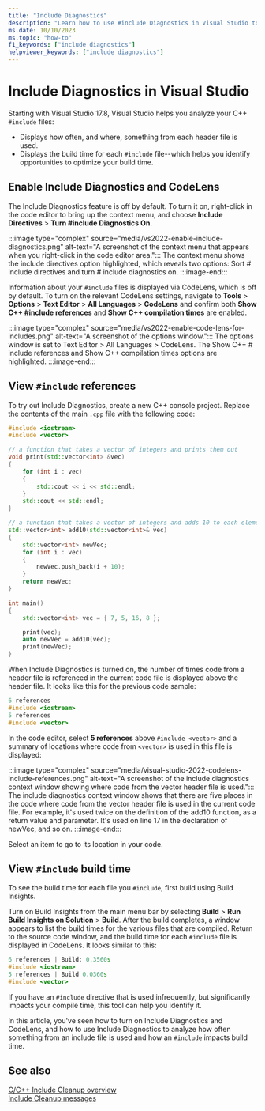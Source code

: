 ```yaml
---
title: "Include Diagnostics"
description: "Learn how to use #include Diagnostics in Visual Studio to analyze how often something from an include file is used and how an #include impacts build time."
ms.date: 10/10/2023
ms.topic: "how-to"
f1_keywords: ["include diagnostics"]
helpviewer_keywords: ["include diagnostics"]
---
```

# Include Diagnostics in Visual Studio

Starting with Visual Studio 17.8, Visual Studio helps you analyze your C++ `#include` files:

- Displays how often, and where, something from each header file is used.
- Displays the build time for each `#include` file--which helps you identify opportunities to optimize your build time.

## Enable Include Diagnostics and CodeLens

The Include Diagnostics feature is off by default. To turn it on, right-click in the code editor to bring up the context menu, and choose **Include Directives** > **Turn #include Diagnostics On**.

:::image type="complex" source="media/vs2022-enable-include-diagnostics.png" alt-text="A screenshot of the context menu that appears when you right-click in the code editor area.":::
The context menu shows the include directives option highlighted, which reveals two options: Sort # include directives and turn # include diagnostics on.
:::image-end:::

Information about your `#include` files is displayed via CodeLens, which is off by default. To turn on the relevant CodeLens settings, navigate to **Tools** > **Options** > **Text Editor** > **All Languages** > **CodeLens** and confirm both **Show C++ #include references** and **Show C++ compilation times** are enabled.

:::image type="complex" source="media/vs2022-enable-code-lens-for-includes.png" alt-text="A screenshot of the options window.":::
The options window is set to Text Editor > All Languages > CodeLens. The Show C++ # include references and Show C++ compilation times options are highlighted.
:::image-end:::

## View `#include` references

To try out Include Diagnostics, create a new C++ console project. Replace the contents of the main `.cpp` file with the following code:

```cpp
#include <iostream>
#include <vector>

// a function that takes a vector of integers and prints them out
void print(std::vector<int> &vec)
{
    for (int i : vec)
    {
        std::cout << i << std::endl;
    }
    std::cout << std::endl;
}

// a function that takes a vector of integers and adds 10 to each element of the vector and store the result in a new vector
std::vector<int> add10(std::vector<int>& vec)
{
    std::vector<int> newVec;
    for (int i : vec)
    {
        newVec.push_back(i + 10);
    }
    return newVec;
}

int main()
{
    std::vector<int> vec = { 7, 5, 16, 8 };

    print(vec);
    auto newVec = add10(vec);
    print(newVec); 
}
```

When Include Diagnostics is turned on, the number of times code from a header file is referenced in the current code file is displayed above the header file. It looks like this for the previous code sample:

```cpp
6 references
#include <iostream>
5 references
#include <vector>
```

In the code editor, select **5 references** above `#include <vector>` and a summary of locations where code from `<vector>` is used in this file is displayed:

:::image type="complex" source="media/visual-studio-2022-codelens-include-references.png" alt-text="A screenshot of the include diagnostics context window showing where code from the vector header file is used.":::
The include diagnostics context window shows that there are five places in the code where code from the vector header file is used in the current code file. For example, it's used twice on the definition of the add10 function, as a return value and parameter. It's used on line 17 in the declaration of newVec, and so on.
:::image-end:::

Select an item to go to its location in your code.

## View `#include` build time

To see the build time for each file you `#include`, first build using Build Insights.

Turn on Build Insights from the main menu bar by selecting **Build** > **Run Build Insights on Solution** > **Build**. After the build completes, a window appears to list the build times for the various files that are compiled. Return to the source code window, and the build time for each `#include` file is displayed in CodeLens. It looks similar to this:

```cpp
6 references | Build: 0.3560s
#include <iostream>
5 references | Build 0.0360s
#include <vector>
```

If you have an `#include` directive that is used infrequently, but significantly impacts your compile time, this tool can help you identify it.

In this article, you've seen how to turn on Include Diagnostics and CodeLens, and how to use Include Diagnostics to analyze how often something from an include file is used and how an `#include` impacts build time.

## See also

[C/C++ Include Cleanup overview](include-cleanup-overview.md)\
[Include Cleanup messages](include-cleanup-messages.md)